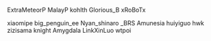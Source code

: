 ExtraMeteorP
MalayP
kohlth
Glorious_B
xRoBoTx

xiaomipe
big_penguin_ee
Nyan_shinaro
_BRS
Amunesia
huiyiguo
hwk
zizisama
knight
Amygdala
LinkXinLuo
wtpoi
